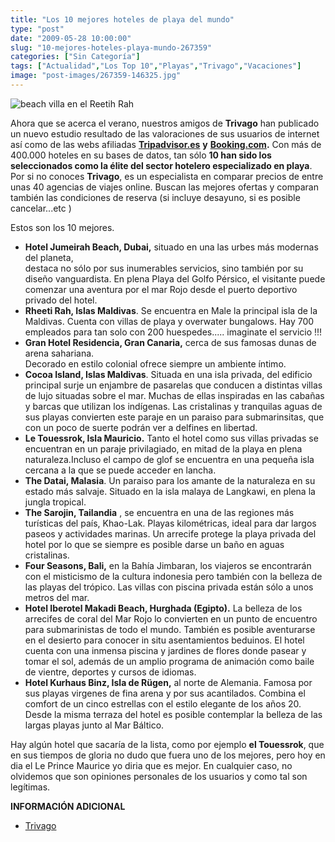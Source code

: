 ```yaml
---
title: "Los 10 mejores hoteles de playa del mundo"
type: "post"
date: "2009-05-28 10:00:00"
slug: "10-mejores-hoteles-playa-mundo-267359"
categories: ["Sin Categoría"]
tags: ["Actualidad","Los Top 10","Playas","Trivago","Vacaciones"]
image: "post-images/267359-146325.jpg"
---
```


![beach villa en el Reetih Rah](post-images/267359-146325.jpg "beach villa en el Reetih Rah")

Ahora que se acerca el verano, nuestros amigos de **Trivago** han publicado un nuevo estudio resultado de las valoraciones de sus usuarios de internet así como de las webs afiliadas [**Tripadvisor.es**](http://www.tripadvisor.es) **y** [**Booking.com**](http://www.booking.com)**.** Con más de 400.000 hoteles en su bases de datos, tan sólo **10 han sido los seleccionados como la élite del sector hotelero especializado en playa**. Por si no conoces **Trivago**, es un especialista en comparar precios de entre unas 40 agencias de viajes online. Buscan las mejores ofertas y comparan también las condiciones de reserva (si incluye desayuno, si es posible cancelar...etc )

Estos son los 10 mejores.

- **Hotel Jumeirah Beach, Dubai,** situado en una las urbes más modernas del planeta,   
    destaca no sólo por sus inumerables servicios, sino también por su diseño vanguardista. En plena Playa del Golfo Pérsico, el visitante puede comenzar una aventura por el mar Rojo desde el puerto deportivo privado del hotel.
- **Rheeti Rah, Islas Maldivas**. Se encuentra en Male la principal isla de la Maldivas. Cuenta con villas de playa y overwater bungalows. Hay 700 empleados para tan solo con 200 huespedes..... imaginate el servicio !!!
- **Gran Hotel Residencia, Gran Canaria,** cerca de sus famosas dunas de arena sahariana.   
    Decorado en estilo colonial ofrece siempre un ambiente íntimo.
- **Cocoa Island, Islas Maldivas**. Situada en una isla privada, del edificio principal surje un enjambre de pasarelas que conducen a distintas villas de lujo situadas sobre el mar. Muchas de ellas inspiradas en las cabañas y barcas que utilizan los indígenas. Las cristalinas y tranquilas aguas de sus playas convierten este paraje en un paraiso para submarinsitas, que con un poco de suerte podrán ver a delfines en libertad.
- **Le Touessrok, Isla Mauricio.** Tanto el hotel como sus villas privadas se encuentran en un paraje privilagiado, en mitad de la playa en plena naturaleza.Incluso el campo de glof se encuentra en una pequeña isla cercana a la que se puede acceder en lancha.
- **The Datai, Malasia**. Un paraiso para los amante de la naturaleza en su estado más salvaje. Situado en la isla malaya de Langkawi, en plena la jungla tropical.
- **The Sarojin, Tailandia** , se encuentra en una de las regiones más turísticas del país, Khao-Lak. Playas kilométricas, ideal para dar largos paseos y actividades marinas. Un arrecife protege la playa privada del hotel por lo que se siempre es posible darse un baño en aguas cristalinas.
- **Four Seasons, Bali,** en la Bahía Jimbaran, los viajeros se encontrarán con el misticismo de la cultura indonesia pero también con la belleza de las playas del trópico. Las villas con piscina privada están sólo a unos metros del mar.
- **Hotel Iberotel Makadi Beach, Hurghada (Egipto).** La belleza de los arrecifes de coral del Mar Rojo lo convierten en un punto de encuentro para submarinistas de todo el mundo. También es posible aventurarse en el desierto para conocer in situ asentamientos beduinos. El hotel cuenta con una inmensa piscina y jardines de flores donde pasear y tomar el sol, además de un amplio programa de animación como baile de vientre, deportes y cursos de idiomas.
- **Hotel Kurhaus Binz, Isla de Rügen,** al norte de Alemania. Famosa por sus playas virgenes de fina arena y por sus acantilados. Combina el comfort de un cinco estrellas con el estilo elegante de los años 20. Desde la misma terraza del hotel es posible contemplar la belleza de las largas playas junto al Mar Báltico.

 Hay algún hotel que sacaría de la lista, como por ejemplo **el Touessrok**, que en sus tiempos de gloria no dudo que fuera uno de los mejores, pero hoy en dia el Le Prince Maurice yo diria que es mejor. En cualquier caso, no olvidemos que son opiniones personales de los usuarios y como tal son legítimas.

 **INFORMACIÓN ADICIONAL**

- [Trivago](http://www.trivago.es)